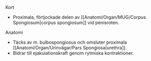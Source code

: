 Kort
- Proximala, förtjockade delen av [[Anatomi/Organ/MUG/Corpus Spongiosum|corpus spongiosum]] vid penisroten.

Anatomi
- Täcks av m. bulbospongiosus och omsluter proximala [[Anatomi/Organ/Urinvägar/Pars Spongiosa|urethra]].
- Bidrar till ejakulationskraft genom rytmiska kontraktioner.
